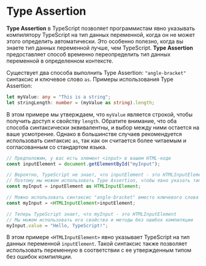 # Type Assertion

**Type Assertion** в TypeScript позволяет программистам явно указывать компилятору TypeScript на тип данных переменной, когда он не может этого определить автоматически. Это особенно полезно, когда вы знаете тип данных переменной лучше, чем TypeScript. **Type Assertion** предоставляет способ временно переопределить тип данных переменной в определенном контексте.

Существует два способа выполнить Type Assertion: `"angle-bracket"` синтаксис и ключевое слово `as`. Примеры использования Type Assertion:

```typescript
let myValue: any = "This is a string";
let stringLength: number = (myValue as string).length;
```

В этом примере мы утверждаем, что `myValue` является строкой, чтобы получить доступ к свойству `length`. Обратите внимание, что оба способа синтаксически эквивалентны, и выбор между ними остается на ваше усмотрение. Однако в большинстве случаев рекомендуется использовать синтаксис `as`, так как он считается более читаемым и согласованным со стандартом языка.

```typescript
// Предположим, у вас есть элемент <input> в вашем HTML-коде
const inputElement = document.getElementById("myInput");

// Вероятно, TypeScript не знает, что inputElement - это HTMLInputElement
// Поэтому мы можем использовать Type Assertion, чтобы явно указать тип
const myInput = inputElement as HTMLInputElement;

// Можно использовать синтаксис "angle-bracket" вместо ключевого слова as
const myInput = <HTMLInputElement>inputElement;

// Теперь TypeScript знает, что myInput - это HTMLInputElement
// Мы можем использовать его свойства и методы без ошибок компиляции
myInput.value = "Hello, TypeScript!";
```

В этом примере `<HTMLInputElement>` явно указывает TypeScript на тип данных переменной `inputElement`. Такой синтаксис также позволяет использовать переменную в соответствии с ее утвержденным типом без ошибок компиляции.
